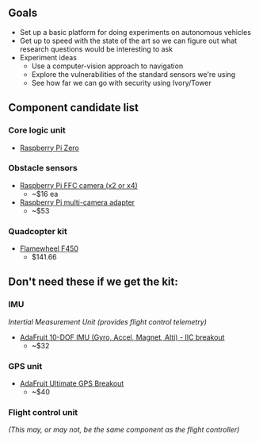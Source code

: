 ## Goals

- Set up a basic platform for doing experiments on autonomous vehicles
- Get up to speed with the state of the art so we can figure out what research
  questions would be interesting to ask
- Experiment ideas
  + Use a computer-vision approach to navigation
  + Explore the vulnerabilities of the standard sensors we're using
  + See how far we can go with security using Ivory/Tower

## Component candidate list

### Core logic unit
- [Raspberry Pi Zero](https://www.amazon.com/Raspberry-Pi-Zero/dp/B01FOEUOZW/ref=sr_1_2?s=pc&ie=UTF8&qid=1466461970&sr=1-2&keywords=raspberry+pi+zero)

### Obstacle sensors
- [Raspberry Pi FFC camera (x2 or x4)](https://www.amazon.com/Raspberry-5MP-Camera-Board-Module/dp/B00E1GGE40/ref=sr_1_1?ie=UTF8&qid=1466465854&sr=8-1&keywords=raspberry+pi+5mp+camera+board+module)
  - ~$16 ea
- [Raspberry Pi multi-camera adapter](https://www.amazon.com/Arducam-Camera-Adapter-Compatible-Raspberry/dp/B012UQWOOQ)
  - ~$53

### Quadcopter kit
- [Flamewheel F450](https://www.amazon.com/Quadcopter-controller-Bracket-Brushless-Propeller/dp/B01AABWVJQ/ref=pd_sim_sbs_236_2?ie=UTF8&dpID=51Ot8nhK9dL&dpSrc=sims&preST=_AC_UL160_SR160%2C160_&refRID=BS56TV6NS53WK075R7TA)
  - $141.66

## Don't need these if we get the kit:

### IMU
_Intertial Measurement Unit (provides flight control telemetry)_
- [AdaFruit 10-DOF IMU (Gyro, Accel, Magnet, Alti) - IIC breakout](https://www.amazon.com/Adafruit-Accelerometer-Temperature-Gyroscope-L3GD20H/dp/B00QPQ60YS/ref=sr_1_1?ie=UTF8&qid=1466615995&sr=8-1&keywords=Adafruit+10-DOF+IMU)
  - ~$32

### GPS unit
- [AdaFruit Ultimate GPS Breakout](https://www.amazon.com/Adafruit-Ultimate-GPS-Breakout-channel/dp/B00GLW4016/ref=sr_1_1?ie=UTF8&qid=1466615843&sr=8-1&keywords=gps+breakout)
  - ~$40

### Flight control unit
_(This may, or may not, be the same component as the flight controller)_

